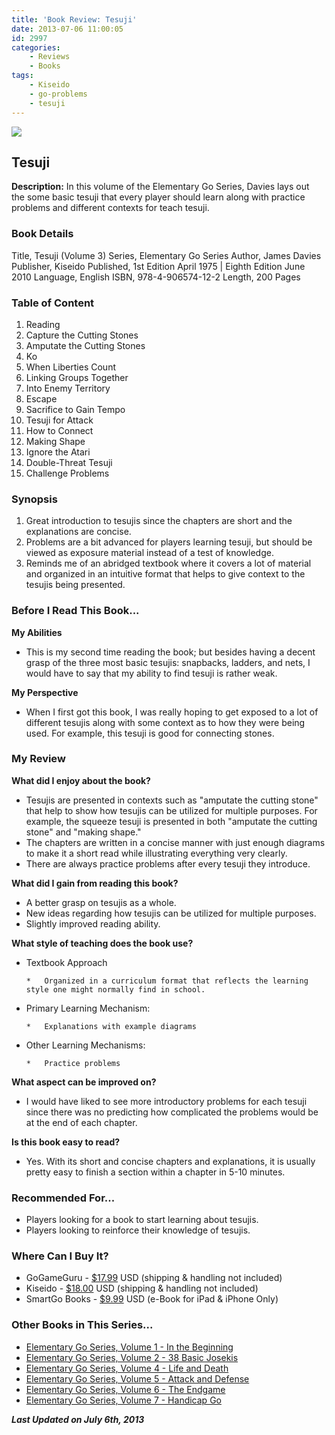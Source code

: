 ```yaml
---
title: 'Book Review: Tesuji'
date: 2013-07-06 11:00:05
id: 2997
categories:
	- Reviews
	- Books
tags:
	- Kiseido
	- go-problems
	- tesuji
---
```


![](/images/2013/06/egstesujicover.jpg)

## Tesuji

**Description:** In this volume of the Elementary Go Series, Davies lays out the some basic tesuji that every player should learn along with practice problems and different contexts for teach tesuji.

<!--more-->

### Book Details

Title, Tesuji (Volume 3)
Series, Elementary Go Series
Author, James Davies
Publisher, Kiseido
Published, 1st Edition April 1975 | Eighth Edition June 2010
Language, English
ISBN, 978-4-906574-12-2
Length, 200 Pages

### Table of Content

1.  Reading
2.  Capture the Cutting Stones
3.  Amputate the Cutting Stones
4.  Ko
5.  When Liberties Count
6.  Linking Groups Together
7.  Into Enemy Territory
8.  Escape
9.  Sacrifice to Gain Tempo
10.  Tesuji for Attack
11.  How to Connect
12.  Making Shape
13.  Ignore the Atari
14.  Double-Threat Tesuji
15.  Challenge Problems

### Synopsis

1.  Great introduction to tesujis since the chapters are short and the explanations are concise.
2.  Problems are a bit advanced for players learning tesuji, but should be viewed as exposure material instead of a test of knowledge.
3.  Reminds me of an abridged textbook where it covers a lot of material and organized in an intuitive format that helps to give context to the tesujis being presented.

### Before I Read This Book...

**My Abilities**

*   This is my second time reading the book; but besides having a decent grasp of the three most basic tesujis: snapbacks, ladders, and nets, I would have to say that my ability to find tesuji is rather weak.

**My Perspective**

*   When I first got this book, I was really hoping to get exposed to a lot of different tesujis along with some context as to how they were being used. For example, this tesuji is good for connecting stones.


### My Review

**What did I enjoy about the book?**

*   Tesujis are presented in contexts such as "amputate the cutting stone" that help to show how tesujis can be utilized for multiple purposes. For example, the squeeze tesuji is presented in both "amputate the cutting stone" and "making shape."
*   The chapters are written in a concise manner with just enough diagrams to make it a short read while illustrating everything very clearly.
*   There are always practice problems after every tesuji they introduce.

**What did I gain from reading this book?**

*   A better grasp on tesujis as a whole.
*   New ideas regarding how tesujis can be utilized for multiple purposes.
*   Slightly improved reading ability.

**What style of teaching does the book use?**

*   Textbook Approach

		*   Organized in a curriculum format that reflects the learning style one might normally find in school.

*   Primary Learning Mechanism:

		*   Explanations with example diagrams

*   Other Learning Mechanisms:

		*   Practice problems

**What aspect can be improved on?**

*   I would have liked to see more introductory problems for each tesuji since there was no predicting how complicated the problems would be at the end of each chapter.

**Is this book easy to read?**

*   Yes. With its short and concise chapters and explanations, it is usually pretty easy to finish a section within a chapter in 5-10 minutes.

### Recommended For...

*   Players looking for a book to start learning about tesujis.
*   Players looking to reinforce their knowledge of tesujis.

### Where Can I Buy It?

*   GoGameGuru - [$17.99](http://shop.gogameguru.com/tesuji/?acc=e4da3b7fbbce2345d7772b0674a318d5 "Go Game Guru Purchase Link") USD (shipping &amp; handling not included)
*   Kiseido - [$18.00](http://kiseido.com/go_books.htm "Kiseido Purchase Link") USD (shipping &amp; handling not included)
*   SmartGo Books - [$9.99](http://www.smartgo.com/books.htm "SmartGo Book Link") USD (e-Book for iPad &amp; iPhone Only)

### Other Books in This Series...

*   [Elementary Go Series, Volume 1 - In the Beginning](http://www.bengozen.com/book-review-in-the-beginning/ "Book Review: In the Beginning")
*   [Elementary Go Series, Volume 2 - 38 Basic Josekis](http://www.bengozen.com/book-review-38-basic-josekis/ "Book Review: 38 Basic Josekis")
*   [Elementary Go Series, Volume 4 - Life and Death](http://www.bengozen.com/book-review-life-and-death/ "Book Review: Life and Death")
*   [Elementary Go Series, Volume 5 - Attack and Defense](http://www.bengozen.com/book-review-attack-and-defense/ "Book Review: Attack and Defense")
*   [Elementary Go Series, Volume 6 - The Endgame](http://www.bengozen.com/book-review-the-endgame/ "Book Review: The Endgame")
*   [Elementary Go Series, Volume 7 - Handicap Go](http://www.bengozen.com/book-review-handicap-go/ "Book Review: Handicap Go")

_**Last Updated on July 6th, 2013**_
